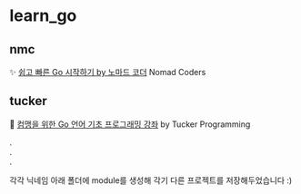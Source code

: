 # learn_go

## nmc

✨ [쉽고 빠른 Go 시작하기 by 노마드 코더](https://nomadcoders.co/go-for-beginners/lobby) Nomad Coders  

## tucker

🐳 [컴맹을 위한 Go 언어 기초 프로그래밍 강좌](https://youtube.com/playlist?list=PLy-g2fnSzUTAaDcLW7hpq0e8Jlt7Zfgd6) by Tucker Programming  

.  
.  
.  

각각 닉네임 아래 폴더에 module를 생성해 각기 다른 프로젝트를 저장해두었습니다 :)